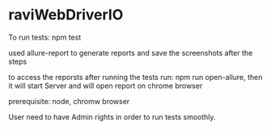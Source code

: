 # raviWebDriverIO

To run tests: npm test

used allure-report to generate reports and save the screenshots after the steps

to access the reporsts after running the tests run: npm run open-allure, then it will start Server and will open report on chrome browser

prerequisite: node, chromw browser


User need to have Admin rights in order to run tests smoothly.
